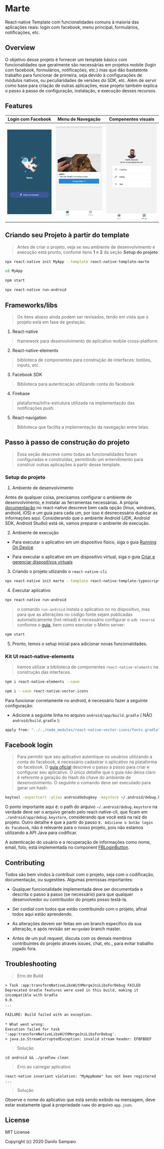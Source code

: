 # Marte
React-native Template com funcionalidades comuns à maioria das aplicações reais: login com facebook, menu principal, formulários, notificações, etc.


## Overview

O objetivo desse projeto é fornecer um template básico com funcionalidades que geralmente são necessárias em projetos mobile (login com facebook, formulários, notificações, etc.) mas que dão bastatente trabalho para funcionar de primeira, seja devido à configurações de módulos nativos, ou peculiaridades de versões do SDK, etc. Além de servir como base para criação de outras aplicações, esse projeto também explica o passo à passo de configuração, instalação, e execução desses recursos.


## Features

| Login com Facebook | Menu de Navegação | Compenentes visuais |
| --- | --- | --- |
| ![](assets/login.jpg) | ![](assets/home.jpg) | ![](assets/settings.jpg) |


## Criando seu Projeto à partir do template

> Antes de criar o projeto, veja se seu ambiente de desenvolvimento e execução está pronto, confome itens __1__ e __2__ da seção __Setup do projeto__

```sh
npx react-native init MyApp --template react-native-template-marte
```

```sh
cd MyApp
```

```sh
npm start
```

```sh
npx react-native run-android
```


## Frameworks/libs
> Os itens abaixo ainda podem ser revisados, tendo em vista que o projeto está em fase de gestação.

1. React-native
  > framework para desenvolvimento de aplicativo mobile cross-platform.

2. React-native-elements
  > biblioteca de componentes para construção de interfaces: botões, inputs, etc.

3. Facebook SDK
  > Biblioteca para autenticação utilizando conta do facebook

4. Firebase
  > plataforma/infra-estrutura utilizada na implementação das notificações push. 

5. React-navigation
  > Biblioteca que facilita a implementação da navegação entre telas.


## Passo à passo de construção do projeto
> Essa seção descreve como todas as funcionalidades foram configuradas e construídas, permitindo um entendimento para construir outras aplicações à partir desse template.

### Setup do projeto

  1. Ambiente de desenvolvimento
    
  Antes de qualquer coisa, precisamos configurar o ambiente de desenvolvimento, e instalar as ferramentas necessárias. A própria [documentação](https://facebook.github.io/react-native/docs/getting-started) no react-native descreve bem cada opção (linux, windows, android, iOS) e um guia para cada um, por isso é desnecessário duplicar as informações aqui. Considerando que o ambiente Android (JDK, Android SDK, Android Studio) está ok, vamos preparar o ambiente de execução.

  2. Ambiente de execução

  - Para executar o aplicativo em um dispositivo físico, siga o guia [Running On Device](https://facebook.github.io/react-native/docs/running-on-device)

  - Para executar o aplicativo em um dispositivo virtual, siga o guia [Criar e gerenciar dispositivos virtuais](https://developer.android.com/studio/run/managing-avds.html)

  3. Criando o projeto utlizando o `react-native-cli`

  ```sh
  npx react-native init marte --template react-native-template-typescript
  ```

  4. Executar aplicativo

  ```sh
  npx react-native run-android
  ```
  > o comando `run-android` instala o aplicativo no no dispositivo, mas para que as alterações no código fonte sejam publicadas automaticamente (hot reload) é necessário configurar o `adb reverse` conforme o [guia](https://facebook.github.io/react-native/docs/running-on-device#connecting-to-the-development-server-1), bem como executar o Metro server:

  ```sh
  npm start
  ```

  5. Pronto, temos o setup inicial para adicionar novas funcionalidades.

### Kit UI react-native-elements
> Iremos utilizar a biblioteca de componentes `react-native-elements` na construção das interfaces.

```sh
npm i react-native-elements --save
```

```sh
npm i --save react-native-vector-icons
```

Para funcionar corretamente no android, é necessário fazer a seguinte configuração:

  - Adicione a seguinte linha no arquivo `android/app/build.gradle` ( NÃO `android/build.gradle` ):

  ```sh
  apply from: "../../node_modules/react-native-vector-icons/fonts.gradle"
  ```

## Facebook login
> Para permitir que seu aplicativo autentique os usuários utilizando a conta do facebook, é necessário cadastrar o aplicativo na plataforma do facebook. O [guia oficial](https://developers.facebook.com/docs/facebook-login/android) descreve o passo à passo para criar e configurar seu aplicativo. O único detalhe que o guia não deixa claro é referente a geração do Hash de chave do ambiente de desenvolvimento. O seguinte o comando deve ser executado para gerar um hash:

```sh
keytool -exportcert -alias androiddebugkey -keystore ~/.android/debug.keystore | openssl sha1 -binary | openssl base64
```

O ponto importante aqui é: o path do arquivo `~/.android/debug.keystore` na verdade deve ser o arquivo gerado pelo react-native-cli, que ficam em `./android/app/debug.keystore`, considerando que você está na raiz do projeto.
Outro detalhe é que a partir do passo `8. Adicione o botão login do Facebook`, não é relevante para o nosso projeto, pois não estamos utilizando a API Java para codificar.

A autenticação do usuário e a recuperação de informações como nome, email, foto, está implementada no component [FBLoginButton](template/components/FBLoginButton.tsx).

## Contributing

Todos são bem vindos à contribuir com o projeto, seja com o codificação, documentação, ou sugestões. Algumas premissas importantes:

  - Qualquer funcionalidade implementada deve ser documentada e descrita o passo à passo (se necessário) para que qualquer desenvolvedor ou contribuidor do projeto posso testá-la.
  
  - Ser cordial com todos que estão contribuindo com o projeto, afinal todos aqui estão aprendendo.
  
  - As alterações devem ser feitas em um branch específico da sua alteração, e após revisão ser `merged`ao branch master.
  
  - Antes de um pull request, discuta com os demais membros contribuintes do projeto através issues, chat, etc., para evitar trabalho jogado fora.

## Troubleshooting

> Erro de Build

```
> Task :app:transformNativeLibsWithMergeJniLibsForDebug FAILED
Deprecated Gradle features were used in this build, making it incompatible with Gradle 
6.0.
...

FAILURE: Build failed with an exception.

* What went wrong:
Execution failed for task ':app:transformNativeLibsWithMergeJniLibsForDebug'.
> java.io.StreamCorruptedException: invalid stream header: EFBFBDEF
```
> Solução

```shell
cd android && ./gradlew clean
```

> Erro ao carregar aplicativo

```
react-native invariant violation: "MyAppName" has not been registered
...
```

> Solução

Observe o nome do aplicativo que está sendo exibido na mensagem, deve estar exatamente igual à propriedade `name` do arquivo `app.json`.

## License

MIT License

Copyright (c) 2020 Danilo Sampaio

